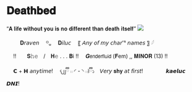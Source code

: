# 𝐃𝐞𝐚𝐭𝐡𝐛𝐞𝐝
“𝐀 𝐥𝐢𝐟𝐞 𝐰𝐢𝐭𝐡𝐨𝐮𝐭 𝐲𝐨𝐮 𝐢𝐬 𝐧𝐨 𝐝𝐢𝐟𝐟𝐞𝐫𝐞𝐧𝐭 𝐭𝐡𝐚𝐧 𝐝𝐞𝐚𝐭𝐡 𝐢𝐭𝐬𝐞𝐥𝐟”
![](https://files.catbox.moe/hk9059.png)

　 　
 𝐃𝘳𝘢𝘷𝘦𝘯 　ᴼᵤ　 𝐃𝘪𝘭𝘶𝘤 　〖 𝘈𝘯𝘺 𝘰𝘧 𝘮𝘺 𝘤𝘩𝘢𝘳'ˢ 𝘯𝘢𝘮𝘦𝘴 〗 𓆪
 
　 !!　　𝐒𝚑𝚎　/　𝐇𝚎 . . . 𝐁i !! 　𝑮𝖾𝗇𝖽𝖾𝗋𝖿𝗅𝗎𝗂𝖽 (𝐅em) ,, 𝐌𝐈𝐍𝐎𝐑 (13) !! 　
   
 　  𝗖 + 𝗛 𝘢𝘯𝘺𝘵𝘪𝘮𝘦! 　𐔌ᥩྀི 𓏼 ◜ - ◝ 𓏼꒱ྀི১　𝘝𝘦𝘳𝘺 𝐬𝐡𝐲 𝘢𝘵 𝘧𝘪𝘳𝘴𝘵! 　　　　𝙠𝙖𝙚𝙡𝙪𝙘 𝘿𝙉𝙄! 
